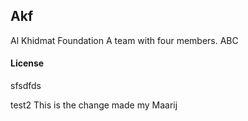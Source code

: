 ## Akf

Al Khidmat Foundation
A team with four members. 
ABC

#### License
sfsdfds

test2
This is the change made my Maarij








